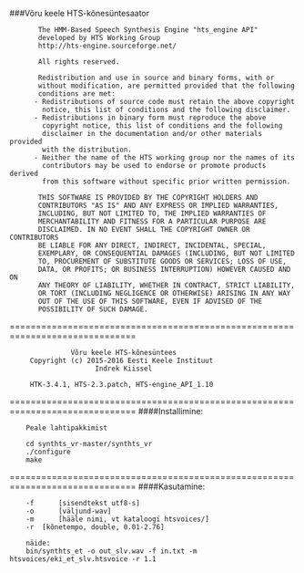 ###Võru keele HTS-kõnesüntesaator

           The HMM-Based Speech Synthesis Engine "hts_engine API"  
           developed by HTS Working Group                          
           http://hts-engine.sourceforge.net/                      

           All rights reserved.

           Redistribution and use in source and binary forms, with or
           without modification, are permitted provided that the following
           conditions are met:
          - Redistributions of source code must retain the above copyright
            notice, this list of conditions and the following disclaimer.
          - Redistributions in binary form must reproduce the above
            copyright notice, this list of conditions and the following
            disclaimer in the documentation and/or other materials provided
            with the distribution.
          - Neither the name of the HTS working group nor the names of its
            contributors may be used to endorse or promote products derived
            from this software without specific prior written permission.

           THIS SOFTWARE IS PROVIDED BY THE COPYRIGHT HOLDERS AND
           CONTRIBUTORS "AS IS" AND ANY EXPRESS OR IMPLIED WARRANTIES,
           INCLUDING, BUT NOT LIMITED TO, THE IMPLIED WARRANTIES OF
           MERCHANTABILITY AND FITNESS FOR A PARTICULAR PURPOSE ARE
           DISCLAIMED. IN NO EVENT SHALL THE COPYRIGHT OWNER OR CONTRIBUTORS
           BE LIABLE FOR ANY DIRECT, INDIRECT, INCIDENTAL, SPECIAL,
           EXEMPLARY, OR CONSEQUENTIAL DAMAGES (INCLUDING, BUT NOT LIMITED
           TO, PROCUREMENT OF SUBSTITUTE GOODS OR SERVICES; LOSS OF USE,
           DATA, OR PROFITS; OR BUSINESS INTERRUPTION) HOWEVER CAUSED AND ON
           ANY THEORY OF LIABILITY, WHETHER IN CONTRACT, STRICT LIABILITY,
           OR TORT (INCLUDING NEGLIGENCE OR OTHERWISE) ARISING IN ANY WAY
           OUT OF THE USE OF THIS SOFTWARE, EVEN IF ADVISED OF THE
           POSSIBILITY OF SUCH DAMAGE.

==============================================================================

                   Võru keele HTS-kõnesüntees                     
         Copyright (c) 2015-2016 Eesti Keele Instituut              
                         Indrek Kiissel
             
         HTK-3.4.1, HTS-2.3.patch, HTS-engine_API_1.10
             	                                        

==============================================================================
####Installimine:<br>

    	Peale lahtipakkimist

        cd synthts_vr-master/synthts_vr
        ./configure
        make


==============================================================================
####Kasutamine:<br>

		-f 		[sisendtekst utf8-s] 
		-o 		[väljund-wav] 
		-m 		[hääle nimi, vt kataloogi htsvoices/]
		-r 	[kõnetempo, double, 0.01-2.76]		
		
		näide:
		bin/synthts_et -o out_slv.wav -f in.txt -m htsvoices/eki_et_slv.htsvoice -r 1.1
